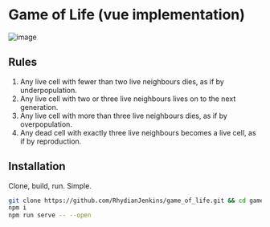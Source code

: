 # Game of Life (vue implementation)

![image](https://user-images.githubusercontent.com/9198690/133149496-b3b54c01-d72f-47f5-bd11-d3e1ffe80600.png)

## Rules
1. Any live cell with fewer than two live neighbours dies, as if by underpopulation.
2. Any live cell with two or three live neighbours lives on to the next generation.
3. Any live cell with more than three live neighbours dies, as if by overpopulation.
4. Any dead cell with exactly three live neighbours becomes a live cell, as if by reproduction.

## Installation
Clone, build, run. Simple.
```bash
git clone https://github.com/RhydianJenkins/game_of_life.git && cd game_of_life
npm i
npm run serve -- --open
```
